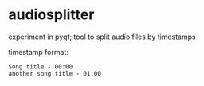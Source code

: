 # audiosplitter
experiment in pyqt; tool to split audio files by timestamps

timestamp format:
```
Song title - 00:00
another song title - 01:00
```
